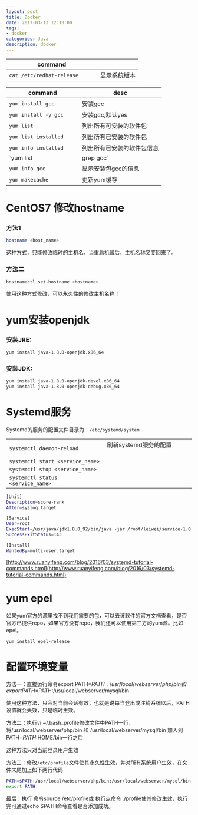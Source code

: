 ```yaml
---
layout: post
title: Docker
date: 2017-03-13 12:10:00
tags:
- docker
categories: Java
description: docker
---
```


|               command                |                              |
| ------------------------------------ | ---------------------------- |
| `cat /etc/redhat-release`            | 显示系统版本                   |


|             command          |               desc             |
| ---------------------------- | ------------------------------ |
| `yum install gcc`            | 安装gcc                        |
| `yum install -y gcc`         | 安装gcc,默认yes                 |
| `yum list`                   | 列出所有可安装的软件包            |
| `yum list installed`         | 列出所有已安装的软件包            |
| `yum info installed`         | 列出所有已安装的软件包信息         |
| `yum list | grep gcc`        | 搜索可用的gcc包                 |
| `yum info gcc`               | 显示安装包gcc的信息              |
| `yum makecache`              | 更新yum缓存                     |

# CentOS7 修改hostname

### 方法1
```bash
hostname <host_name>
```
这种方式，只能修改临时的主机名，当重启机器后，主机名称又变回来了。

### 方法二
```bash
hostnamectl set-hostname <hostname>
```
使用这种方式修改，可以永久性的修改主机名称！


# yum安装openjdk
### 安装JRE:
```bash
yum install java-1.8.0-openjdk.x86_64
```
### 安装JDK:
```bash
yum install java-1.8.0-openjdk-devel.x86_64
yum install java-1.8.0-openjdk-debug.x86_64
```

# Systemd服务
Systemd的服务的配置文件目录为：`/etc/systemd/system`    

|                                         |                                  |
| --------------------------------------- | -------------------------------- |
| `systemctl daemon-reload`               | 刷新systemd服务的配置              |
| `systemctl start <service_name>`        |                                  |
| `systemctl stop <service_name>`         |                                  |
| `systemctl status <service_name>`       |                                  |


```bash
[Unit]
Description=score-rank
After=syslog.target

[Service]
User=root
ExecStart=/usr/java/jdk1.8.0_92/bin/java -jar /root/leiwei/service-1.0.jar
SuccessExitStatus=143

[Install]
WantedBy=multi-user.target
```

[http://www.ruanyifeng.com/blog/2016/03/systemd-tutorial-commands.html](http://www.ruanyifeng.com/blog/2016/03/systemd-tutorial-commands.html)



# yum epel
如果yum官方的源里找不到我们需要的包，可以去该软件的官方文档查看，是否官方已提供repo，如果官方没有repo，我们还可以使用第三方的yum源。比如epel。
```bash
yum install epel-release
```


# 配置环境变量
方法一：直接运行命令export PATH=$PATH:/usr/local/webserver/php/bin 和 export PATH=$PATH:/usr/local/webserver/mysql/bin

使用这种方法，只会对当前会话有效，也就是说每当登出或注销系统以后，PATH 设置就会失效，只是临时生效。

方法二：执行vi ~/.bash_profile修改文件中PATH一行，将/usr/local/webserver/php/bin 和 /usr/local/webserver/mysql/bin 加入到PATH=$PATH:$HOME/bin一行之后

这种方法只对当前登录用户生效

方法三：修改`/etc/profile`文件使其永久性生效，并对所有系统用户生效，在文件末尾加上如下两行代码
```bash
PATH=$PATH:/usr/local/webserver/php/bin:/usr/local/webserver/mysql/bin
export PATH
```
最后：执行 命令source /etc/profile或 执行点命令 ./profile使其修改生效，执行完可通过echo $PATH命令查看是否添加成功。
